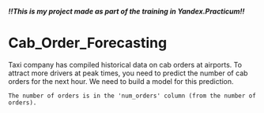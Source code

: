 ***!!This is my project made as part of the training in Yandex.Practicum!!***

# Cab_Order_Forecasting

Taxi company has compiled historical data on cab orders at airports. To attract more drivers at peak times, you need to predict the number of cab orders for the next hour. We need to build a model for this prediction.

```
The number of orders is in the 'num_orders' column (from the number of orders).
```

